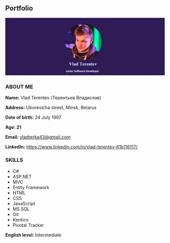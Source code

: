 ## Portfolio

![Image](1.png)

### ABOUT ME

**Name:** Vlad Terentev (Терентьев Владислав)

**Address:** Uborevicha street, Minsk, Belarus

**Date of birth:** 24 July 1997

**Age: 21**

**Email:** vladterka43@gmail.com

**LinkedIn:** https://www.linkedin.com/in/vlad-terentev-61b116117/



### SKILLS     

- C#
- ASP.NET
- MVC
- Entity Framework
- HTML
- CSS
- JavaScript
- MS SQL
- Git
- Kentico
- Pivotal Tracker

**English level:** Intermediate
